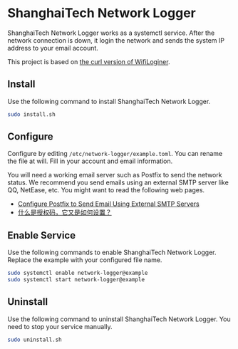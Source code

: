 # ShanghaiTech Network Logger

ShanghaiTech Network Logger works as a systemctl service. After the network connection is down, it login the network and sends the system IP address to your email account.

This project is based on [the curl version of WifiLoginer](https://github.com/ShanghaitechGeekPie/WifiLoginer/blob/master/Shell/wget-shtech.sh).

## Install

Use the following command to install ShanghaiTech Network Logger.

```sh
sudo install.sh
```

## Configure

Configure by editing `/etc/network-logger/example.toml`. You can rename the file at will. Fill in your account and email information.

You will need a working email server such as Postfix to send the network status. We recommend you send emails using an external SMTP server like QQ, NetEase, etc. You might want to read the following web pages.

- [Configure Postfix to Send Email Using External SMTP Servers](https://www.linode.com/docs/guides/postfix-smtp-debian7/)
- [什么是授权码，它又是如何设置？](https://service.mail.qq.com/cgi-bin/help?subtype=1&id=28&no=1001256)

## Enable Service

Use the following commands to enable ShanghaiTech Network Logger. Replace the example with your configured file name.

```sh
sudo systemctl enable network-logger@example
sudo systemctl start network-logger@example
```

## Uninstall

Use the following command to uninstall ShanghaiTech Network Logger. You need to stop your service manually.

```sh
sudo uninstall.sh
```

